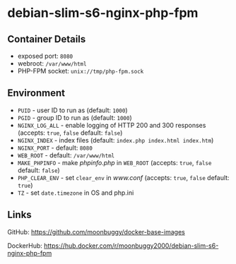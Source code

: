 # debian-slim-s6-nginx-php-fpm

## Container Details
*   exposed port: `8080`
*   webroot: `/var/www/html`
*   PHP-FPM socket: `unix://tmp/php-fpm.sock`

## Environment
*   `PUID`          - user ID to run as (default: `1000`)
*   `PGID`          - group ID to run as (default: `1000`)
*   `NGINX_LOG_ALL` - enable logging of HTTP 200 and 300 responses (accepts: `true`, `false` default: `false`)
*   `NGINX_INDEX`   - index files (default: `index.php index.html index.htm`)
*   `NGINX_PORT`    - default: `8080`
*   `WEB_ROOT`      - default: `/var/www/html`
*   `MAKE_PHPINFO`  - make _phpinfo.php_ in `WEB_ROOT` (accepts: `true`, `false` default: `false`)
*   `PHP_CLEAR_ENV` - set `clear_env` in _www.conf_ (accepts: `true`, `false` default: `true`)
*   `TZ`            - set `date.timezone` in OS and php.ini

## Links
GitHub: <https://github.com/moonbuggy/docker-base-images>

DockerHub: <https://hub.docker.com/r/moonbuggy2000/debian-slim-s6-nginx-php-fpm>
